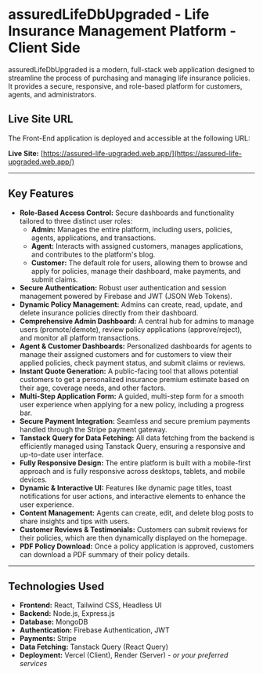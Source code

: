 # assuredLifeDbUpgraded - Life Insurance Management Platform - Client Side

assuredLifeDbUpgraded is a modern, full-stack web application designed to streamline the process of purchasing and managing life insurance policies. It provides a secure, responsive, and role-based platform for customers, agents, and administrators.

## Live Site URL

The Front-End application is deployed and accessible at the following URL:

**Live Site:** [https://assured-life-upgraded.web.app/](https://assured-life-upgraded.web.app/)

<!-- ## Admin Credentials

To access the admin dashboard, please use the following credentials:

- **Email:** `m.sharful.i247@gmail.com`
- **Password:** `[I.admin.assured-life.01]` -->

---

## Key Features

- **Role-Based Access Control:** Secure dashboards and functionality tailored to three distinct user roles:
    - **Admin:** Manages the entire platform, including users, policies, agents, applications, and transactions.
    - **Agent:** Interacts with assigned customers, manages applications, and contributes to the platform's blog.
    - **Customer:** The default role for users, allowing them to browse and apply for policies, manage their dashboard, make payments, and submit claims.
- **Secure Authentication:** Robust user authentication and session management powered by Firebase and JWT (JSON Web Tokens).
- **Dynamic Policy Management:** Admins can create, read, update, and delete insurance policies directly from their dashboard.
- **Comprehensive Admin Dashboard:** A central hub for admins to manage users (promote/demote), review policy applications (approve/reject), and monitor all platform transactions.
- **Agent & Customer Dashboards:** Personalized dashboards for agents to manage their assigned customers and for customers to view their applied policies, check payment status, and submit claims or reviews.
- **Instant Quote Generation:** A public-facing tool that allows potential customers to get a personalized insurance premium estimate based on their age, coverage needs, and other factors.
- **Multi-Step Application Form:** A guided, multi-step form for a smooth user experience when applying for a new policy, including a progress bar.
- **Secure Payment Integration:** Seamless and secure premium payments handled through the Stripe payment gateway.
- **Tanstack Query for Data Fetching:** All data fetching from the backend is efficiently managed using Tanstack Query, ensuring a responsive and up-to-date user interface.
- **Fully Responsive Design:** The entire platform is built with a mobile-first approach and is fully responsive across desktops, tablets, and mobile devices.
- **Dynamic & Interactive UI:** Features like dynamic page titles, toast notifications for user actions, and interactive elements to enhance the user experience.
- **Content Management:** Agents can create, edit, and delete blog posts to share insights and tips with users.
- **Customer Reviews & Testimonials:** Customers can submit reviews for their policies, which are then dynamically displayed on the homepage.
- **PDF Policy Download:** Once a policy application is approved, customers can download a PDF summary of their policy details.

---

## Technologies Used

- **Frontend:** React, Tailwind CSS, Headless UI
- **Backend:** Node.js, Express.js
- **Database:** MongoDB
- **Authentication:** Firebase Authentication, JWT
- **Payments:** Stripe
- **Data Fetching:** Tanstack Query (React Query)
- **Deployment:** Vercel (Client), Render (Server) - *or your preferred services*
